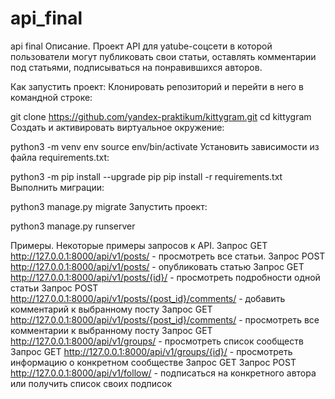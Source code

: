 # api_final
api final
Описание.
Проект API для yatube-соцсети в которой пользователи могут публиковать свои
статьи, оставлять комментарии под статьями, подписываться на понравившихся 
авторов.

Как запустить проект:
Клонировать репозиторий и перейти в него в командной строке:

git clone https://github.com/yandex-praktikum/kittygram.git
cd kittygram
Cоздать и активировать виртуальное окружение:

python3 -m venv env
source env/bin/activate
Установить зависимости из файла requirements.txt:

python3 -m pip install --upgrade pip
pip install -r requirements.txt
Выполнить миграции:

python3 manage.py migrate
Запустить проект:

python3 manage.py runserver

Примеры. Некоторые примеры запросов к API.
Запрос GET
http://127.0.0.1:8000/api/v1/posts/ - просмотреть все статьи.
Запрос POST
http://127.0.0.1:8000/api/v1/posts/ - опубликовать статью
Запрос GET
http://127.0.0.1:8000/api/v1/posts/{id}/ - просмотреть подробности одной статьи
Запрос POST
http://127.0.0.1:8000/api/v1/posts/{post_id}/comments/ - добавить 
комментарий к выбранному посту
Запрос GET
http://127.0.0.1:8000/api/v1/posts/{post_id}/comments/ - просмотреть все 
комментарии к выбранному посту
Запрос GET
http://127.0.0.1:8000/api/v1/groups/ - просмотреть список сообществ
Запрос GET
http://127.0.0.1:8000/api/v1/groups/{id}/ - просмотреть информацию о конкретном
 сообществе
Запрос GET
Запрос POST
http://127.0.0.1:8000/api/v1/follow/ - подписаться на конкретного автора или 
получить список своих подписок